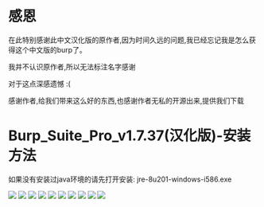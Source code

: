 # 感恩

在此特别感谢此中文汉化版的原作者,因为时间久远的问题,我已经忘记我是怎么获得这个中文版的burp了。

我并不认识原作者,所以无法标注名字感谢

对于这点深感遗憾 :( 

感谢作者,给我们带来这么好的东西,也感谢作者无私的开源出来,提供我们下载

# Burp_Suite_Pro_v1.7.37(汉化版)-安装方法

如果没有安装过java环境的请先打开安装: jre-8u201-windows-i586.exe

![](./readme/images/1.png)
![](./readme/images/2.png)
![](./readme/images/3.png)
![](./readme/images/4.png)
![](./readme/images/5.png)
![](./readme/images/6.png)
![](./readme/images/7.png)
![](./readme/images/8.png)
![](./readme/images/9.png)
![](./readme/images/10.png)
